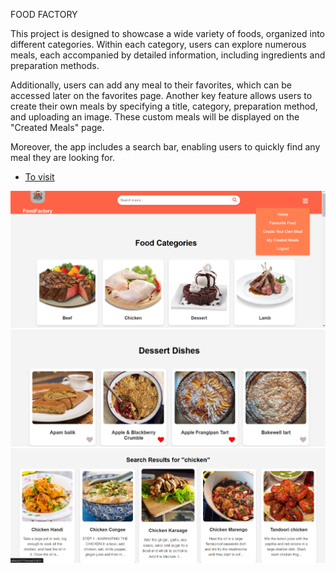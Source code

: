 FOOD FACTORY 

This project is designed to showcase a wide variety of foods, organized into different categories. Within each category, users can explore numerous meals, each accompanied by detailed information, including ingredients and preparation methods.

Additionally, users can add any meal to their favorites, which can be accessed later on the favorites page. Another key feature allows users to create their own meals by specifying a title, category, preparation method, and uploading an image. These custom meals will be displayed on the "Created Meals" page.

Moreover, the app includes a search bar, enabling users to quickly find any meal they are looking for.

- [To visit](https://testproject-git-master-fadysaadeddins-projects.vercel.app ) 



![food category](src/assets/2.png)
![meals ](src/assets/3.png)
![searching](src/assets/4.png)